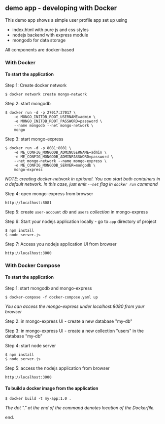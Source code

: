 ## demo app - developing with Docker

This demo app shows a simple user profile app set up using 
- index.html with pure js and css styles
- nodejs backend with express module
- mongodb for data storage

All components are docker-based


### With Docker


#### To start the application


Step 1: Create docker network

    $ docker network create mongo-network


Step 2: start mongodb

    $ docker run -d -p 27017:27017 \
        -e MONGO_INITDB_ROOT_USERNAME=admin \
        -e MONGO_INITDB_ROOT_PASSWORD=password \
        --name mongodb --net mongo-network \
        mongo


Step 3: start mongo-express

    $ docker run -d -p 8081:8081 \
        -e ME_CONFIG_MONGODB_ADMINUSERNAME=admin \
        -e ME_CONFIG_MONGODB_ADMINPASSWORD=password \
        --net mongo-network --name mongo-express \
        -e ME_CONFIG_MONGODB_SERVER=mongodb \
        mongo-express


_NOTE: creating docker-network in optional. You can start both containers in a default network. In this case, just emit `--net` flag in `docker run` command_


Step 4: open mongo-express from browser

    http://localhost:8081


Step 5: create `user-account` _db_ and `users` _collection_ in mongo-express


Step 6: Start your nodejs application locally - go to `app` directory of project 

    $ npm install 
    $ node server.js


Step 7: Access you nodejs application UI from browser

    http://localhost:3000


### With Docker Compose


#### To start the application


Step 1: start mongodb and mongo-express

    $ docker-compose -f docker-compose.yaml up

_You can access the mongo-express under localhost:8080 from your browser_


Step 2: in mongo-express UI - create a new database "my-db"


Step 3: in mongo-express UI - create a new collection "users" in the database "my-db"


Step 4: start node server

    $ npm install
    $ node server.js


Step 5: access the nodejs application from browser 

    http://localhost:3000


#### To build a docker image from the application

    $ docker build -t my-app:1.0 .

_The dot "." at the end of the command denotes location of the Dockerfile._


end.

